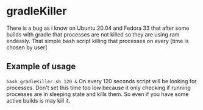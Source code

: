 # gradleKiller

There is a bug as i know on Ubuntu 20.04 and Fedora 33 that after some builds with gradle that processes are not killed so they are using ram endessly.
That simple bash script killing that processes on every [time is chosen by user]  

## Example of usage
```bash gradleKiller.sh 120 &``` On every 120 seconds script will be looking for processes. Don't set this time too low because it only checking if running processes are in sleeping state and kills them. So even if you have some active builds is may kill it.

